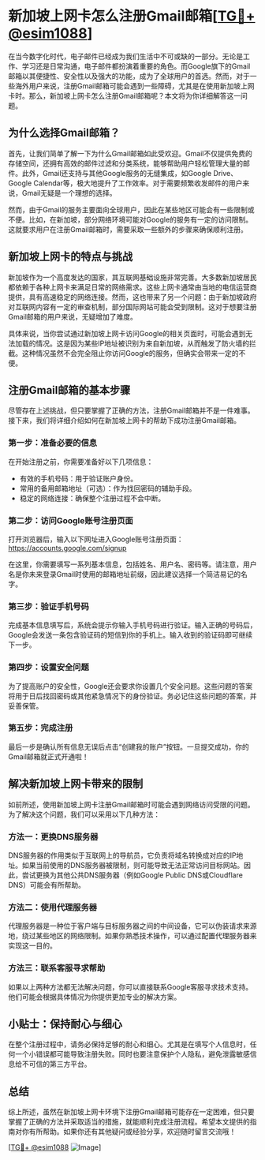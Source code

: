 # 新加坡上网卡怎么注册Gmail邮箱[[TG💪+ @esim1088](https://t.me/s/esim1088)]

在当今数字化时代，电子邮件已经成为我们生活中不可或缺的一部分。无论是工作、学习还是日常沟通，电子邮件都扮演着重要的角色。而Google旗下的Gmail邮箱以其便捷性、安全性以及强大的功能，成为了全球用户的首选。然而，对于一些海外用户来说，注册Gmail邮箱可能会遇到一些障碍，尤其是在使用新加坡上网卡时。那么，新加坡上网卡怎么注册Gmail邮箱呢？本文将为你详细解答这一问题。

## 为什么选择Gmail邮箱？

首先，让我们简单了解一下为什么Gmail邮箱如此受欢迎。Gmail不仅提供免费的存储空间，还拥有高效的邮件过滤和分类系统，能够帮助用户轻松管理大量的邮件。此外，Gmail还支持与其他Google服务的无缝集成，如Google Drive、Google Calendar等，极大地提升了工作效率。对于需要频繁收发邮件的用户来说，Gmail无疑是一个理想的选择。

然而，由于Gmail的服务主要面向全球用户，因此在某些地区可能会有一些限制或不便。比如，在新加坡，部分网络环境可能对Google的服务有一定的访问限制。这就要求用户在注册Gmail邮箱时，需要采取一些额外的步骤来确保顺利注册。

## 新加坡上网卡的特点与挑战

新加坡作为一个高度发达的国家，其互联网基础设施非常完善。大多数新加坡居民都依赖于各种上网卡来满足日常的网络需求。这些上网卡通常由当地的电信运营商提供，具有高速稳定的网络连接。然而，这也带来了另一个问题：由于新加坡政府对互联网内容有一定的审查机制，部分国际网站可能会受到限制。这对于想要注册Gmail邮箱的用户来说，无疑增加了难度。

具体来说，当你尝试通过新加坡上网卡访问Google的相关页面时，可能会遇到无法加载的情况。这是因为某些IP地址被识别为来自新加坡，从而触发了防火墙的拦截。这种情况虽然不会完全阻止你访问Google的服务，但确实会带来一定的不便。

## 注册Gmail邮箱的基本步骤

尽管存在上述挑战，但只要掌握了正确的方法，注册Gmail邮箱并不是一件难事。接下来，我们将详细介绍如何在新加坡上网卡的帮助下成功注册Gmail邮箱。

### 第一步：准备必要的信息

在开始注册之前，你需要准备好以下几项信息：

- 有效的手机号码：用于验证账户身份。
- 常用的备用邮箱地址（可选）：作为找回密码的辅助手段。
- 稳定的网络连接：确保整个注册过程不会中断。

### 第二步：访问Google账号注册页面

打开浏览器后，输入以下网址进入Google账号注册页面：
https://accounts.google.com/signup

在这里，你需要填写一系列基本信息，包括姓名、用户名、密码等。请注意，用户名是你未来登录Gmail时使用的邮箱地址前缀，因此建议选择一个简洁易记的名字。

### 第三步：验证手机号码

完成基本信息填写后，系统会提示你输入手机号码进行验证。输入正确的号码后，Google会发送一条包含验证码的短信到你的手机上。输入收到的验证码即可继续下一步。

### 第四步：设置安全问题

为了提高账户的安全性，Google还会要求你设置几个安全问题。这些问题的答案将用于日后找回密码或其他紧急情况下的身份验证。务必记住这些问题的答案，并妥善保管。

### 第五步：完成注册

最后一步是确认所有信息无误后点击“创建我的账户”按钮。一旦提交成功，你的Gmail邮箱就正式开通啦！

## 解决新加坡上网卡带来的限制

如前所述，使用新加坡上网卡注册Gmail邮箱时可能会遇到网络访问受限的问题。为了解决这个问题，我们可以采用以下几种方法：

### 方法一：更换DNS服务器

DNS服务器的作用类似于互联网上的导航员，它负责将域名转换成对应的IP地址。如果当前使用的DNS服务器被限制，则可能导致无法正常访问目标网站。因此，尝试更换为其他公共DNS服务器（例如Google Public DNS或Cloudflare DNS）可能会有所帮助。

### 方法二：使用代理服务器

代理服务器是一种位于客户端与目标服务器之间的中间设备，它可以伪装请求来源地，绕过某些地区的网络限制。如果你熟悉技术操作，可以通过配置代理服务器来实现这一目的。

### 方法三：联系客服寻求帮助

如果以上两种方法都无法解决问题，你可以直接联系Google客服寻求技术支持。他们可能会根据具体情况为你提供更加专业的解决方案。

## 小贴士：保持耐心与细心

在整个注册过程中，请务必保持足够的耐心和细心。尤其是在填写个人信息时，任何一个小错误都可能导致注册失败。同时也要注意保护个人隐私，避免泄露敏感信息给不可信的第三方平台。

## 总结

综上所述，虽然在新加坡上网卡环境下注册Gmail邮箱可能存在一定困难，但只要掌握了正确的方法并采取适当的措施，就能顺利完成注册流程。希望本文提供的指南对你有所帮助。如果你还有其他疑问或经验分享，欢迎随时留言交流哦！

[[TG💪+ @esim1088](https://t.me/s/esim1088) ![Image](https://i.postimg.cc/4NQfJmqS/Snipaste-2025-05-13-00-14-12.png)]